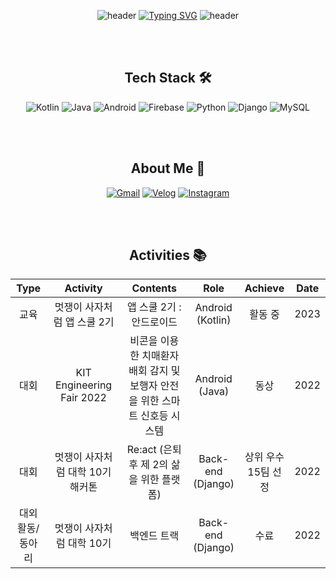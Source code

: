 <div align="center"> 
  
![header](https://capsule-render.vercel.app/api?type=waving&color=b3c5ff&height=100&section=header&text=&fontSize=90)
[![Typing SVG](https://readme-typing-svg.demolab.com?font=Pacifico&size=30&pause=2000&color=CACACA&center=true&vCenter=true&repeat=false&width=900&lines=Hi%2C+I'm+Hye+Yeon+%F0%9F%8C%8A)](https://git.io/typing-svg)
![header](https://capsule-render.vercel.app/api?type=waving&color=a1b6fb&height=120&animation=fadeIn&section=footer&text=Mobile%20Developer&fontAlign=85&fontSize=20&fontAlignY=80&fontColor=383837)

<br>
<br>

## Tech Stack 🛠️
  
![Kotlin](https://img.shields.io/badge/Kotlin-7F52FF\?&style=for-the-badge&logo=Kotlin&logoColor=white) ![Java](https://img.shields.io/badge/Java-007396?style=for-the-badge&logo=java&logoColor=white)  ![Android](https://img.shields.io/badge/Android%20Studio-3DDC84.svg?&style=for-the-badge&logo=Android%20Studio&logoColor=white) ![Firebase](https://img.shields.io/badge/firebase-FFCA28\?&style=for-the-badge&logo=firebase&logoColor=white) ![Python](https://img.shields.io/badge/Python-3776AB\?&style=for-the-badge&logo=Python&logoColor=white) ![Django](https://img.shields.io/badge/Django-092E20\?&style=for-the-badge&logo=Django&logoColor=white) ![MySQL](https://img.shields.io/badge/MySQL-4479A1\?&style=for-the-badge&logo=MySQL&logoColor=white) 

<br>
<br>

## About Me 🦋
[![Gmail](https://img.shields.io/badge/Gmail-EA4335?style=for-the-badge&logo=Gmail&logoColor=white)](mailto:kck85075@gmail.com)
[![Velog](https://img.shields.io/badge/Velog-20C997\?&style=for-the-badge&logo=Velog&logoColor=white)](https://velog.io/@hxeyexn)
[![Instagram](https://img.shields.io/badge/Instagram-E4405F?style=for-the-badge&logo=Instagram&logoColor=white)](https://www.instagram.com/hxeyexn)

<br>
<br>
  
## Activities 📚

| **Type** | **Activity** | **Contents** | **Role** | **Achieve** | Date |
| :------: | :------: | :------: | :------: | :------: | :------: |
| 교육 | 멋쟁이 사자처럼 앱 스쿨 2기 | 앱 스쿨 2기 : 안드로이드 | Android <br> (Kotlin) | 활동 중 | 2023 |
| 대회 | KIT Engineering Fair 2022 | 비콘을 이용한 치매환자 배회 감지 및 <br> 보행자 안전을 위한 스마트 신호등 시스템 | Android <br> (Java) | 동상 | 2022 |
| 대회 | 멋쟁이 사자처럼 대학 10기 해커톤 | Re:act (은퇴 후 제 2의 삶을 위한 플랫폼) | Back-end <br> (Django) | 상위 우수 <br> 15팀 선정 | 2022 |
| 대외활동/ <br> 동아리 | 멋쟁이 사자처럼 대학 10기 | 백엔드 트랙 | Back-end <br> (Django) | 수료 | 2022 |

</div>
<!--
**hxeyexn/hxeyexn** is a ✨ _special_ ✨ repository because its `README.md` (this file) appears on your GitHub profile.

Here are some ideas to get you started:

- 🔭 I’m currently working on ...
- 🌱 I’m currently learning ...
- 👯 I’m looking to collaborate on ...
- 🤔 I’m looking for help with ...
- 💬 Ask me about ...
- 📫 How to reach me: ...
- 😄 Pronouns: ...
- ⚡ Fun fact: ...
-->
